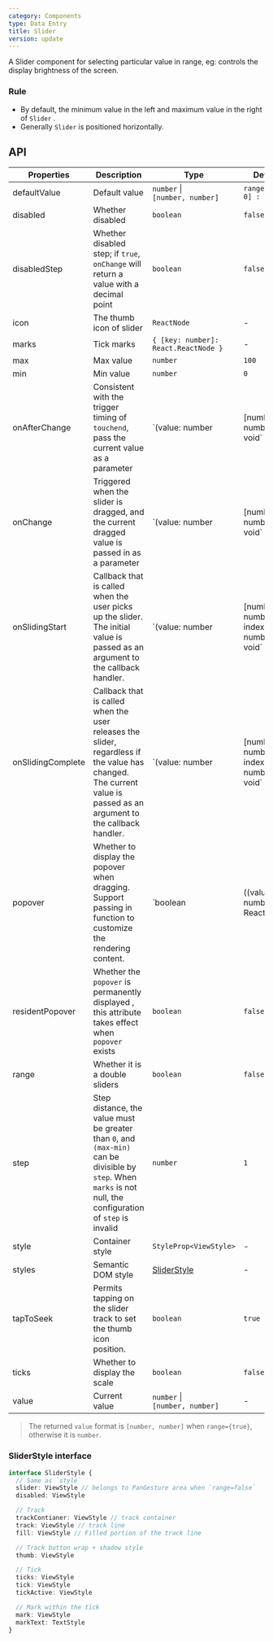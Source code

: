 ```yaml
---
category: Components
type: Data Entry
title: Slider
version: update
---
```


A Slider component for selecting particular value in range, eg: controls the display brightness of the screen.

### Rule
- By default, the minimum value in the left and maximum value in the right of `Slider` .
- Generally `Slider` is positioned horizontally.

## API

| Properties | Description | Type | Default | Version |
| --- | --- | --- | --- | --- |
| defaultValue | Default value | `number` \|<br/> `[number, number]` | `range ? [0, 0] : 0` | |
| disabled | Whether disabled | `boolean` | `false` | |
| disabledStep | Whether disabled step; if `true`, `onChange` will return a value with a decimal point | `boolean` | `false` | `5.2.4` |
| icon | The thumb icon of slider | `ReactNode` | - | |
| marks | Tick marks | `{ [key: number]: React.ReactNode }` | - | `5.2.1` |
| max | Max value | `number` | `100` | |
| min | Min value | `number` | `0` | |
| onAfterChange | Consistent with the trigger timing of `touchend`, pass the current value as a parameter | `(value: number | [number, number]) => void` | - | |
| onChange | Triggered when the slider is dragged, and the current dragged value is passed in as a parameter | `(value: number | [number, number]) => void` | - | |
| onSlidingStart | Callback that is called when the user picks up the slider.<br/>The initial value is passed as an argument to the callback handler. | `(value: number | [number, number], index: number) => void` | - | `5.2.4` |
| onSlidingComplete | Callback that is called when the user releases the slider, regardless if the value has changed.<br/>The current value is passed as an argument to the callback handler. | `(value: number | [number, number], index: number) => void` | - | `5.2.4` |
| popover | Whether to display the popover when dragging. Support passing in function to customize the rendering content. | `boolean | ((value: number) => ReactNode)` | `false` | `5.2.1` |
| residentPopover | Whether the `popover` is permanently displayed , this attribute takes effect when `popover` exists | `boolean ` | `false` | `5.2.1` |
| range | Whether it is a double sliders | `boolean` | `false` | `5.2.1` |
| step | Step distance, the value must be greater than `0`, and `(max-min)` can be divisible by `step`. When `marks` is not null, the configuration of `step` is invalid | `number` | `1` | `5.2.1` |
| style  | Container style | `StyleProp<ViewStyle>` | - | |
| styles | Semantic DOM style | [SliderStyle](#sliderstyle-interface) | - | `5.2.1` |
| tapToSeek | Permits tapping on the slider track to set the thumb icon position. | `boolean` | `true` | `5.2.4` |
| ticks | Whether to display the scale | `boolean` | `false` | `5.2.1` |
| value | Current value | `number` \|<br/> `[number, number]` | - | |

> The returned `value` format is `[number, number]` when `range={true}`, otherwise it is `number`.

### SliderStyle interface

```typescript
interface SliderStyle {
  // Same as `style`
  slider: ViewStyle // belongs to PanGesture area when `range=false`
  disabled: ViewStyle

  // Track
  trackContianer: ViewStyle // track container
  track: ViewStyle // track line
  fill: ViewStyle // Filled portion of the track line

  // Track button wrap + shadow style
  thumb: ViewStyle

  // Tick
  ticks: ViewStyle
  tick: ViewStyle
  tickActive: ViewStyle

  // Mark within the tick
  mark: ViewStyle
  markText: TextStyle
}
```